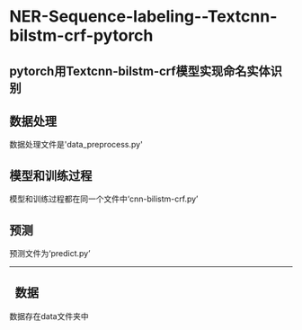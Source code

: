 NER-Sequence-labeling--Textcnn-bilstm-crf-pytorch
======
pytorch用Textcnn-bilstm-crf模型实现命名实体识别<br>
---------
数据处理
------
数据处理文件是'data_preprocess.py'
    
模型和训练过程
--------
模型和训练过程都在同一个文件中‘cnn-bilistm-crf.py’
    
预测
--------
预测文件为‘predict.py’

------------
  
数据
--------
数据存在data文件夹中
